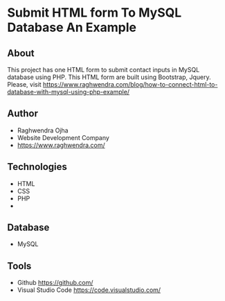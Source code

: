 # Submit HTML form To MySQL Database An Example 

## About
This project has one HTML form to submit contact inputs in MySQL database using PHP. 
This HTML form are built using Bootstrap, Jquery.
Please, visit https://www.raghwendra.com/blog/how-to-connect-html-to-database-with-mysql-using-php-example/

## Author
* Raghwendra Ojha
* Website Development Company 
* https://www.raghwendra.com/
## Technologies
* HTML
* CSS
* PHP
* 
## Database
* MySQL

## Tools
* Github https://github.com/
* Visual Studio Code https://code.visualstudio.com/

